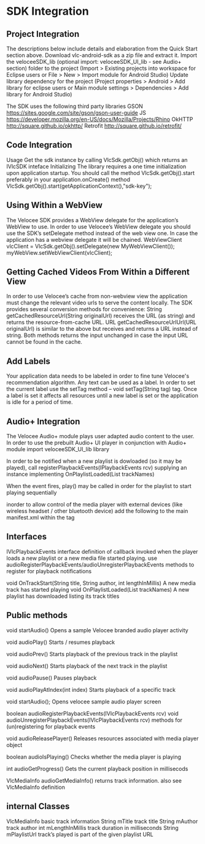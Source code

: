 SDK Integration
===============

Project Integration
-------------------
The descriptions below include details and elaboration from the Quick Start section above.
Download vlc-android-sdk as a zip file and extract it. Import the veloceeSDK_lib (optional import: veloceeSDK_UI_lib - see Audio+ section) folder to the project (Import > Existing projects into workspace for Eclipse users or File > New > Import module for Android Studio)
Update library dependency for the project (Project properties > Android > Add library for eclipse users or Main module settings > Dependencies > Add library for Android Studio)


The SDK uses the following third party libraries 
GSON
https://sites.google.com/site/gson/gson-user-guide
JS
https://developer.mozilla.org/en-US/docs/Mozilla/Projects/Rhino
OkHTTP
http://square.github.io/okhttp/
Retrofit
http://square.github.io/retrofit/

Code Integration
----------------
Usage
Get the sdk instance by calling VlcSdk.getObj() which returns an IVlcSDK inteface
Initializing
The library requires a one time initialization upon application startup. You should call the method VlcSdk.getObj().start preferably in your application.onCreate() method
VlcSdk.getObj().start(getApplicationContext(),"sdk-key");

Using Within a WebView
----------------------
The Velocee SDK provides a WebView delegate for the application’s WebView to use. In order to use Velocee’s WebView delegate you should use the SDK’s setDelegate method instead of the web view one. In case the application has a webview delegate it will be chained.
WebViewClient vlcClient = VlcSdk.getObj().setDelegate(new MyWebViewClient());
myWebView.setWebViewClient(vlcClient);

Getting Cached Videos From Within a Different View
--------------------------------------------------
In order to use Velocee’s cache from non-webview view the application must change the relevant video urls to serve the content locally. The SDK provides several conversion methods for convenience:
 String getCachedResourceUrl(String originalUrl) receives the URL (as string) and returns the resource-from-cache URL.
URL getCachedResourceUrlUrl(URL originalUrl)
is similar to the above but receives and returns a URL instead of string. Both methods returns the input unchanged in case the input URL cannot be found in the cache.

Add Labels
----------
Your application data needs to be labeled in order to fine tune Velocee's recommendation algorithm. Any text can be used as a label. In order to set the current label use the setTag method – void setTag(String tag) tag. Once a label is set it affects all resources until a new label is set or the application is idle for a period of time.

Audio+ Integration
------------------
The Velocee Audio+ module plays user adapted audio content to the user.
In order to use the prebuilt Audio+ UI player in conjunction with Audio+ module import veloceeSDK_UI_lib library

In order to be notified when a new playlist is dowloaded (so it may be played), call registerPlaybackEvents(IPlaybackEvents rcv)
supplying an instance implementing OnPlaylistLoaded(List<String> trackNames)

When the event fires, play() may be called in order for the playlist to start playing sequentially

inorder to allow control of the media player with external devices (like wireless headset / other bluetooth device)
add the following to the main manifest.xml within the <application> tag
<receiver android:name="com.velocee.sdk.VlcMediaController">
    <intent-filter>
        <action android:name="android.intent.action.MEDIA_BUTTON" />
    </intent-filter>
</receiver>

Interfaces
----------
IVlcPlaybackEvents interface definition of callback invoked when the player loads a new playlist or a new media file started playing. use audioRegisterPlaybackEvents/audioUnregisterPlaybackEvents methods to register for playback notifications

void OnTrackStart(String title, String author, int lengthInMillis)
A new media track has started playing
void OnPlaylistLoaded(List<String> trackNames)
A new playlist has downloaded listing its track titles

Public methods
----------
void startAudio()
Opens a sample Velocee branded audio player activity

void audioPlay()
Starts / resumes playback

void audioPrev()
Starts playback of the previous track in the playlist

void audioNext()
Starts playback of the next track in the playlist

void audioPause()
Pauses playback

void audioPlayAtIndex(int index)
Starts playback of a specific track 

void startAudio();
Opens velocee sample audio player screen

boolean audioRegisterPlaybackEvents(IVlcPlaybackEvents rcv)
void     audioUnregisterPlaybackEvents(IVlcPlaybackEvents rcv)
methods for (un)registering for playback events

void audioReleasePlayer()
Releases resources associated with media player object

boolean      audioIsPlaying()
Checks whether the media player is playing

int     audioGetProgress()
Gets the current playback position in millisecods


VlcMediaInfo  audioGetMediaInfo()
returns track information. also see VlcMediaInfo definition

internal Classes
----------------
VlcMediaInfo basic track information
String mTitle track title
String mAuthor track author
int mLengthInMillis track duration in milliseconds
String mPlaylistUrl track’s played is part of the given playlist URL